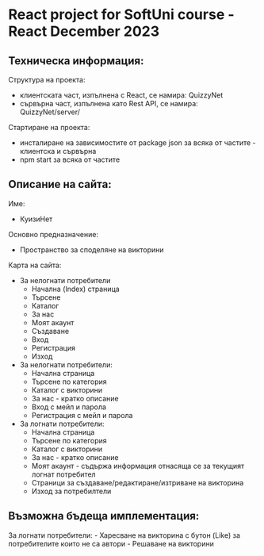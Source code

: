 React project for SoftUni course - React December 2023
===========================================


Техническа информация:
----------------------

Структура на проекта:
 - клиентската част, изпълнена с React, се намира: QuizzyNet
 - сървърна част, изпълнена като Rest API, се намира: QuizzyNet/server/
 
  
Стартиране на проекта:
  - инсталиране на зависимостите от package json за всяка от частите - клиентска и сървърна
  - npm start за всяка от частите
  


Описание на сайта:
------------------

Име:
  - КуизиНет

Основно предназначение: 
  - Пространство за споделяне на викторини

Карта на сайта:
- За нелогнати потребители
    - Начална (Index) страница
    - Търсене
    - Каталог
    - За нас
    - Моят акаунт
    - Създаване
    - Вход      
    - Регистрация
    - Изход
- За нелогнати потребители:
    - Начална страница
    - Търсене по категория
    - Каталог с викторини
    - За нас - кратко описание 
    - Вход с мейл и парола
    - Регистрация с мейл и парола
- За логнати потребители:
    - Начална страница
    - Търсене по категория
    - Каталог с викторини
    - За нас - кратко описание 
    - Моят акаунт - съдържа информация отнасяща се за текущият логнат потребител
    - Страници за създаване/редактиране/изтриване на викторина
    - Изход за потребилтели



Възможна бъдеща имплементация:
----------------------
За логнати потребители:
    - Харесване на викторина с бутон (Like) за потребителите които не са автори
    - Решаване на викторини